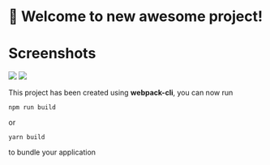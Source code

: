 # 🚀 Welcome to new awesome project!

# Screenshots

![](https://i.ibb.co/17fBQnx/React-todo-page1.jpg)
![](https://i.ibb.co/LgVBFKW/React-todo-page2.jpg)

This project has been created using **webpack-cli**, you can now run

```
npm run build
```

or

```
yarn build
```

to bundle your application
